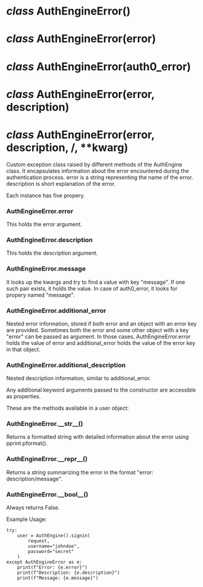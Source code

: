 # _class_ AuthEngineError()
# _class_ AuthEngineError(error)
# _class_ AuthEngineError(auth0_error)
# _class_ AuthEngineError(error, description)
# _class_ AuthEngineError(error, description, /, **kwarg)
Custom exception class raised by different methods of the AuthEngine class. It encapsulates information about the error encountered during the authentication process. error is a string representing the name of the error. description is short explanation of the error.

Each instance has five propery.

### AuthEngineError.__error__
This holds the error argument.

### AuthEngineError.__description__
This holds the description argument.

### AuthEngineError.__message__
It looks up the kwargs and try to find a value with key "message". If one such pair exists, it holds the value. In case of auth0_error, it looks for propery named "message".
	
### AuthEngineError.__additional_error__
Nested error information, stored if both error and an object with an error key are provided. Sometimes both the error and some other object with a key "error" can be passed as argument. In those cases, AuthEngineError.error holds the value of error and additional_error holds the value of the error key in that object.

### AuthEngineError.__additional_description__
Nested description information, similar to additional_error.

Any additional keyword arguments passed to the constructor are accessible as properties.

These are the methods available in a user object:

### AuthEngineError.__\_\_str\_\___()
Returns a formatted string with detailed information about the error using pprint.pformat().
	
### AuthEngineError.__\_\_repr\_\___()
Returns a string summarizing the error in the format "error: description/message".
	
### AuthEngineError.__\_\_bool\_\___()
Always returns False.

	
Example Usage:

```
try:
	user = AuthEngine().signin(
		request,
		username="johndoe",
		password="secret"
	)
except AuthEngineError as e:
	print(f"Error: {e.error}")
	print(f"Description: {e.description}")
	print(f"Message: {e.message}")

```